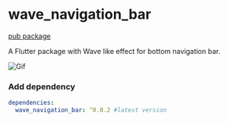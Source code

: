 
# wave_navigation_bar
[pub package](https://pub.dartlang.org/packages/wave_navigation_bar)

A Flutter package with Wave like effect for bottom navigation bar.

![Gif](https://github.com/KishorP18/wave_navigation_bar/assets/31824635/8cded784-592a-4442-96a1-ffd7891b3eb6)

### Add dependency

```yaml
dependencies:
  wave_navigation_bar: ^0.0.2 #latest version
```


